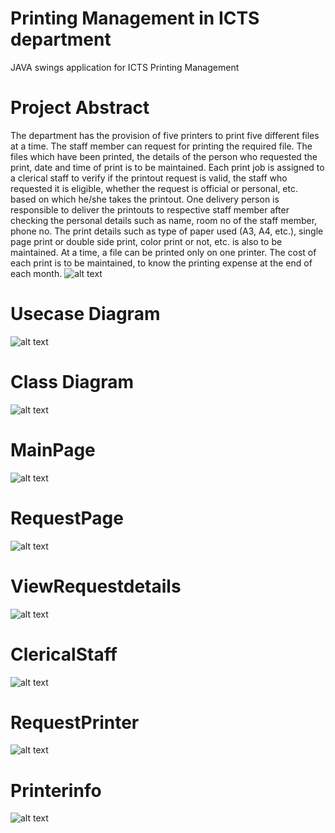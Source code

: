 #  Printing Management in ICTS department
JAVA swings application for ICTS Printing Management
# Project Abstract
The department has the provision of five printers to print five different files at a time.   The staff member can request for printing the required file. The files which have been printed, the details of the person who requested the print, date  and time of print is to be maintained.  Each print job is assigned to a clerical staff to verify if the printout request is valid, the staff who requested it is eligible, whether the request is official or personal, etc. based on which he/she takes the printout. One delivery person is responsible to deliver the printouts to respective staff member after checking the personal details such as name, room no of the staff member, phone no. The print details such as type of paper used (A3, A4, etc.), single page print or double side print, color print or not, etc. is also to be maintained.  At a time, a file can be printed only on one printer. The cost of each print is to be maintained, to know the printing expense at the end of each month.
![alt text](https://github.com/chethan9604/ICTS-printing-service/blob/4e89a703ad640308e9bdc19b9bd469c96eacb58a/abstract.jpg)

# Usecase Diagram
![alt text](https://github.com/chethan9604/ICTS-printing-service/blob/270954b74cc5401c857fe9e7ddaf490f6087b3af/usecase.jpg)
# Class Diagram
![alt text](https://github.com/chethan9604/ICTS-printing-service/blob/9338e0736dfa8ebf798dd8249e7bf09b3f092198/class%20diagram.jpg)
# MainPage
![alt text](https://github.com/chethan9604/ICTS-printing-service/blob/d051c3f15eaf9254a8c918862bf63bf583ef1d69/screenshot/mainpage.jpg)
# RequestPage
![alt text](https://github.com/chethan9604/ICTS-printing-service/blob/e8b326b9786b37571b98cbff78ff30bf408e6093/screenshot/requestpage.jpg)
# ViewRequestdetails
![alt text](https://github.com/chethan9604/ICTS-printing-service/blob/91577b86b0b11cc7bd26b387cbefdca3efad6cc3/screenshot/requestdetails.jpg)
# ClericalStaff
![alt text](https://github.com/chethan9604/ICTS-printing-service/blob/2d09e1528b23b5a884c5c146c08c8b556b9fcf9c/screenshot/clericalstaff.jpg)
# RequestPrinter
![alt text](https://github.com/chethan9604/ICTS-printing-service/blob/b08646bef65650e86939831908eee84aa4452091/screenshot/requstprinter.jpg)
# Printerinfo
![alt text](https://github.com/chethan9604/ICTS-printing-service/blob/106d07cfe5ac4259ea70421b9005473b1112ede7/screenshot/printerdetails.jpg)
